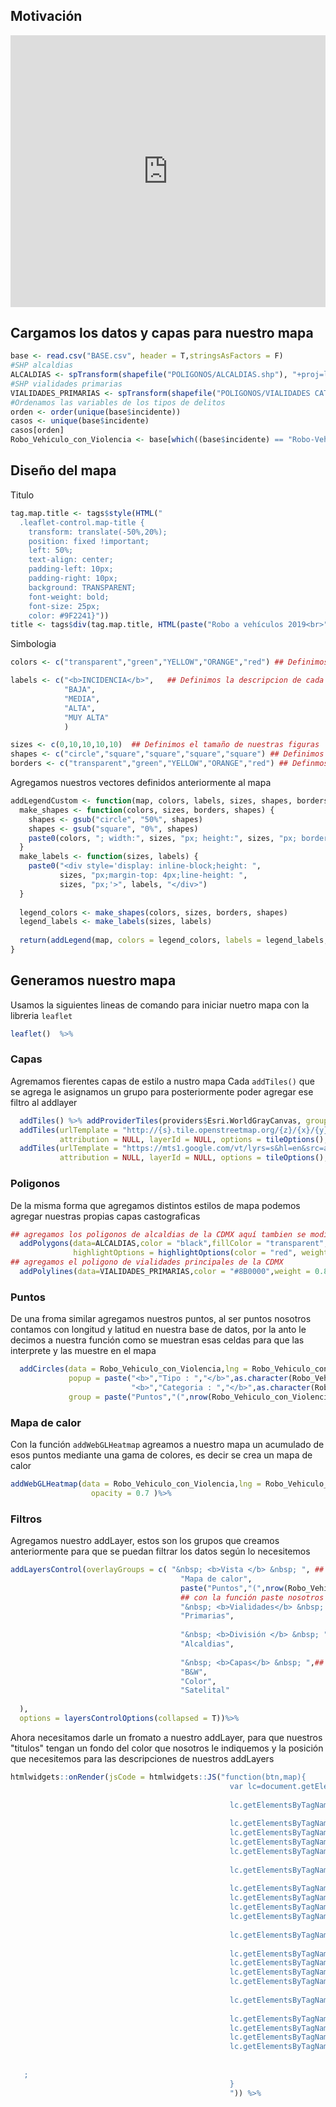 ## Motivación

<div style="text-align: center;">
  <div style="position: relative; padding-bottom: 86.25%; height: 0;">
    <iframe style="position: absolute; top: 0; left: 0; width: 100%; height: 100%;" src="https://c5projects.github.io/" frameborder="0" allowfullscreen></iframe>
  </div>
</div>

## Cargamos los datos y capas para nuestro mapa
```R
base <- read.csv("BASE.csv", header = T,stringsAsFactors = F)
#SHP alcaldias
ALCALDIAS <- spTransform(shapefile("POLIGONOS/ALCALDIAS.shp"), "+proj=longlat +datum=WGS84 +ellps=WGS84 +towgs84=0,0,0")
#SHP vialidades primarias
VIALIDADES_PRIMARIAS <- spTransform(shapefile("POLIGONOS/VIALIDADES CATEGO_PRIMARIA.shp"), "+proj=longlat +datum=WGS84 +ellps=WGS84 +towgs84=0,0,0")
#Ordenamos las variables de los tipos de delitos
orden <- order(unique(base$incidente))
casos <- unique(base$incidente)
casos[orden]
Robo_Vehiculo_con_Violencia <- base[which((base$incidente) == "Robo-Vehiculo con Violencia"),]
```
## Diseño del mapa

Titulo 
```R
tag.map.title <- tags$style(HTML("
  .leaflet-control.map-title { 
    transform: translate(-50%,20%);
    position: fixed !important;
    left: 50%;
    text-align: center;
    padding-left: 10px; 
    padding-right: 10px; 
    background: TRANSPARENT;
    font-weight: bold;
    font-size: 25px;
    color: #9F2241}"))
title <- tags$div(tag.map.title, HTML(paste("Robo a vehículos 2019<br>" )))
```
Simbologia

```R
colors <- c("transparent","green","YELLOW","ORANGE","red") ## Definimos los colores de nuestras figuras

labels <- c("<b>INCIDENCIA</b>",   ## Definimos la descripcion de cada uno de nuestros simbolos
            "BAJA",
            "MEDIA",
            "ALTA",
            "MUY ALTA"
            )  

sizes <- c(0,10,10,10,10)  ## Definimos el tamaño de nuestras figuras
shapes <- c("circle","square","square","square","square") ## Definimos la forma de nuestra figura
borders <- c("transparent","green","YELLOW","ORANGE","red") ## Definmos el color del borde de nuestra figura
```

Agregamos nuestros vectores definidos anteriormente al mapa
```R
addLegendCustom <- function(map, colors, labels, sizes, shapes, borders, opacity = 0.5){
  make_shapes <- function(colors, sizes, borders, shapes) {
    shapes <- gsub("circle", "50%", shapes)
    shapes <- gsub("square", "0%", shapes)
    paste0(colors, "; width:", sizes, "px; height:", sizes, "px; border:3px solid ", borders, "; border-radius:", shapes)
  }
  make_labels <- function(sizes, labels) {
    paste0("<div style='display: inline-block;height: ", 
           sizes, "px;margin-top: 4px;line-height: ", 
           sizes, "px;'>", labels, "</div>")
  }
  
  legend_colors <- make_shapes(colors, sizes, borders, shapes)
  legend_labels <- make_labels(sizes, labels)
  
  return(addLegend(map, colors = legend_colors, labels = legend_labels, opacity = opacity,position = "bottomleft"))
}
```
## Generamos nuestro mapa 
Usamos la siguientes lineas de comando para iniciar nuetro mapa con la libreria  `leaflet`

```R
leaflet()  %>%
```

### Capas
Agremamos fierentes capas de estilo a nustro mapa 
Cada `addTiles()` que se agrega le asignamos un grupo para posteriormente poder agregar ese filtro al addlayer
```R
  addTiles() %>% addProviderTiles(providers$Esri.WorldGrayCanvas, group = "B&W") %>%
  addTiles(urlTemplate = "http://{s}.tile.openstreetmap.org/{z}/{x}/{y}.png", 
           attribution = NULL, layerId = NULL, options = tileOptions(),group = "Color")%>%
  addTiles(urlTemplate = "https://mts1.google.com/vt/lyrs=s&hl=en&src=app&x={x}&y={y}&z={z}&s=G", 
           attribution = NULL, layerId = NULL, options = tileOptions(),group = "Satelital")%>%
```
### Poligonos
De la misma forma que agregamos distintos estilos de mapa podemos agregar nuestras propias capas castograficas 
```R
## agregamos los poligonos de alcaldias de la CDMX aquí tambien se modifica el color, la opacidad del color como y se agrega al grupo que va a pertencer
  addPolygons(data=ALCALDIAS,color = "black",fillColor = "transparent",fillOpacity =0.01,weight = 1,popup = ALCALDIAS$ALCALDIA,
              highlightOptions = highlightOptions(color = "red", weight = 1) , group="Alcaldias",options = pathOptions(pane="polygons"))%>% 
## agregamos el poligono de vialidades principales de la CDMX
  addPolylines(data=VIALIDADES_PRIMARIAS,color = "#8B0000",weight = 0.8, group="Primarias",options = pathOptions(pane="polygons"))%>%
```
### Puntos
De una froma similar agregamos nuestros puntos, al ser puntos nosotros contamos con longitud y latitud en nuestra base de datos, por la anto le decimos a nuestra función como se muestran esas celdas para que las interprete y las muestre en el mapa

```R
  addCircles(data = Robo_Vehiculo_con_Violencia,lng = Robo_Vehiculo_con_Violencia$longitud,lat = Robo_Vehiculo_con_Violencia$latitud,color = "#9AC0CD" ,radius = 5,fillOpacity = T,
             popup = paste("<b>","Tipo : ","</b>",as.character(Robo_Vehiculo_con_Violencia$clas_con_f_alarma),"<br>",
                           "<b>","Categoria : ","</b>",as.character(Robo_Vehiculo_con_Violencia$incidente),"<br>"),
             group = paste("Puntos","(",nrow(Robo_Vehiculo_con_Violencia),")"),options = pathOptions(pane="li"))%>%
```
### Mapa de calor 
Con la función `addWebGLHeatmap` agreamos a nuestro mapa un acumulado de esos puntos mediante una gama de colores, es decir se crea un mapa de calor
```R
addWebGLHeatmap(data = Robo_Vehiculo_con_Violencia,lng = Robo_Vehiculo_con_Violencia$longitud,lat = Robo_Vehiculo_con_Violencia$latitud, group = "Mapa de calor",size=700,gradientTexture = "skyline",
                  opacity = 0.7 )%>%
```
### Filtros
Agregamos nuestro addLayer, estos son los grupos que creamos anteriormente para que se puedan filtrar los datos según lo necesitemos
```R
addLayersControl(overlayGroups = c( "&nbsp; <b>Vista </b> &nbsp; ", ## Esto se ve como un titulo ya que no pertenece a ninguna clase
                                      "Mapa de calor",
                                      paste("Puntos","(",nrow(Robo_Vehiculo_con_Violencia),")"),
                                      ## con la función paste nosotros podemos ver cual es el acumulado de nuestros puntos
                                      "&nbsp; <b>Vialidades</b> &nbsp; ", ## Esto se ve como un titulo ya que no pertenece a ninguna clase
                                      "Primarias",
                                      
                                      "&nbsp; <b>División </b> &nbsp; ", ## Esto se ve como un titulo ya que no pertenece a ninguna clase
                                      "Alcaldias",
                                      
                                      "&nbsp; <b>Capas</b> &nbsp; ",## Esto se ve como un titulo ya que no pertenece a ninguna clase
                                      "B&W",
                                      "Color",
                                      "Satelital"
                                      
  ),
  options = layersControlOptions(collapsed = T))%>% 
```
Ahora necesitamos darle un fromato a nuestro addLayer, para que nuestros "titulos" tengan un fondo del color que nosotros le indiquemos y la posición que necesitemos para las descripciones de nuestros addLayers
```R
htmlwidgets::onRender(jsCode = htmlwidgets::JS("function(btn,map){ 
                                                 var lc=document.getElementsByClassName('leaflet-control-layers-overlays')[0]
                                                 
                                                 lc.getElementsByTagName('input')[0].style.display='none';
                                                
                                                 lc.getElementsByTagName('div')[0].style.fontSize='160%';
                                                 lc.getElementsByTagName('div')[0].style.textAlign='center';
                                                 lc.getElementsByTagName('div')[0].style.color='white';
                                                 lc.getElementsByTagName('div')[0].style.backgroundColor='#9F2241';
                                                 
                                                 lc.getElementsByTagName('input')[3].style.display='none';
                                                
                                                 lc.getElementsByTagName('div')[3].style.fontSize='160%';
                                                 lc.getElementsByTagName('div')[3].style.textAlign='center';
                                                 lc.getElementsByTagName('div')[3].style.color='white';
                                                 lc.getElementsByTagName('div')[3].style.backgroundColor='#9F2241';
                                                 
                                                 lc.getElementsByTagName('input')[5].style.display='none';
                                                
                                                 lc.getElementsByTagName('div')[5].style.fontSize='160%';
                                                 lc.getElementsByTagName('div')[5].style.textAlign='center';
                                                 lc.getElementsByTagName('div')[5].style.color='white';
                                                 lc.getElementsByTagName('div')[5].style.backgroundColor='#9F2241';
                                                 
                                                 lc.getElementsByTagName('input')[7].style.display='none';
                                                
                                                 lc.getElementsByTagName('div')[7].style.fontSize='160%';
                                                 lc.getElementsByTagName('div')[7].style.textAlign='center';
                                                 lc.getElementsByTagName('div')[7].style.color='white';
                                                 lc.getElementsByTagName('div')[7].style.backgroundColor='#9F2241';
                                                 
                                                 
   ;
                                                 }
                                                 ")) %>%
```
